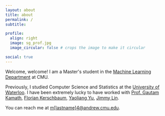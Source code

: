```yaml
---
layout: about
title: about
permalink: /
subtitle: 

profile:
  align: right
  image: sg_prof.jpg
  image_circular: false # crops the image to make it circular

social: true
---
```


Welcome, welcome! I am a Master's student in the [Machine Learning Department](https://www.ml.cmu.edu/) at CMU. 

Previously, I studied Computer Science and Statistics at the [University of Waterloo](https://cs.uwaterloo.ca/). I have been extremely lucky to have worked with [Prof. Gautam Kamath](http://www.gautamkamath.com/), [Florian Kerschbaum](https://cs.uwaterloo.ca/~fkerschb/), [Yaoliang Yu](https://cs.uwaterloo.ca/~y328yu/), [Jimmy Lin](https://cs.uwaterloo.ca/~jimmylin/).

You can reach me at [m[lastname]4@andrew.cmu.edu]().